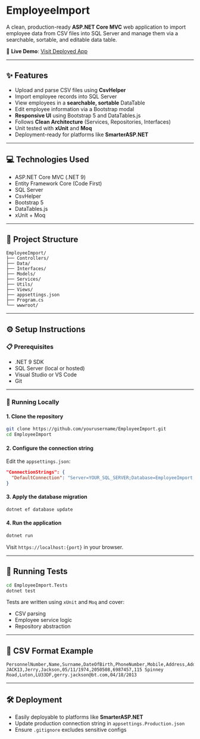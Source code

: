 # EmployeeImport

A clean, production-ready **ASP.NET Core MVC** web application to import employee data from CSV files into SQL Server and manage them via a searchable, sortable, and editable data table.

🔗 **Live Demo**: [Visit Deployed App](http://openai0305-001-site1.jtempurl.com)

---

## ✨ Features

- Upload and parse CSV files using **CsvHelper**
- Import employee records into SQL Server
- View employees in a **searchable, sortable** DataTable
- Edit employee information via a Bootstrap modal
- **Responsive UI** using Bootstrap 5 and DataTables.js
- Follows **Clean Architecture** (Services, Repositories, Interfaces)
- Unit tested with **xUnit** and **Moq**
- Deployment-ready for platforms like **SmarterASP.NET**

---

## 💻 Technologies Used

- ASP.NET Core MVC (.NET 9)
- Entity Framework Core (Code First)
- SQL Server
- CsvHelper
- Bootstrap 5
- DataTables.js
- xUnit + Moq

---

## 📁 Project Structure

```
EmployeeImport/
├── Controllers/
├── Data/
├── Interfaces/
├── Models/
├── Services/
├── Utils/
├── Views/
├── appsettings.json
├── Program.cs
└── wwwroot/
```

---

## ⚙️ Setup Instructions

### 📋 Prerequisites

- .NET 9 SDK
- SQL Server (local or hosted)
- Visual Studio or VS Code
- Git

---

### 🚀 Running Locally

#### 1. **Clone the repository**

```bash
git clone https://github.com/yourusername/EmployeeImport.git
cd EmployeeImport
```

#### 2. **Configure the connection string**

Edit the `appsettings.json`:

```json
"ConnectionStrings": {
  "DefaultConnection": "Server=YOUR_SQL_SERVER;Database=EmployeeImport;User Id=YOUR_USER;Password=YOUR_PASSWORD;"
}
```

#### 3. **Apply the database migration**

```bash
dotnet ef database update
```

#### 4. **Run the application**

```bash
dotnet run
```

Visit `https://localhost:{port}` in your browser.

---

## 🧪 Running Tests

```bash
cd EmployeeImport.Tests
dotnet test
```

Tests are written using `xUnit` and `Moq` and cover:
- CSV parsing
- Employee service logic
- Repository abstraction

---

## 📄 CSV Format Example

```csv
PersonnelNumber,Name,Surname,DateOfBirth,PhoneNumber,Mobile,Address,Address2,ZipCode,Email,DateHired
JACK13,Jerry,Jackson,05/11/1974,2050508,6987457,115 Spinney Road,Luton,LU33DF,gerry.jackson@bt.com,04/18/2013
```

---

## 🛠 Deployment

- Easily deployable to platforms like **SmarterASP.NET**
- Update production connection string in `appsettings.Production.json`
- Ensure `.gitignore` excludes sensitive configs